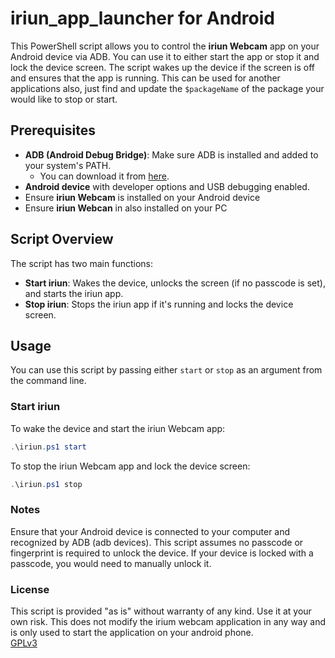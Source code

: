 # iriun_app_launcher for Android

This PowerShell script allows you to control the **iriun Webcam** app on your Android device via ADB. You can use it to either start the app or stop it and lock the device screen. The script wakes up the device if the screen is off and ensures that the app is running.
This can be used for another applications also, just find and update the `$packageName` of the package your would like to stop or start.

## Prerequisites

- **ADB (Android Debug Bridge)**: Make sure ADB is installed and added to your system's PATH.
  - You can download it from [here](https://developer.android.com/studio/releases/platform-tools).
- **Android device** with developer options and USB debugging enabled.
- Ensure **iriun Webcam** is installed on your Android device  
- Ensure **iriun Webcan** in also installed on your PC  

## Script Overview

The script has two main functions:
- **Start iriun**: Wakes the device, unlocks the screen (if no passcode is set), and starts the iriun app.
- **Stop iriun**: Stops the iriun app if it's running and locks the device screen.

## Usage

You can use this script by passing either `start` or `stop` as an argument from the command line.

### Start iriun

To wake the device and start the iriun Webcam app:

```powershell
.\iriun.ps1 start
```

To stop the iriun Webcam app and lock the device screen:
```powershell
.\iriun.ps1 stop
```

### Notes
Ensure that your Android device is connected to your computer and recognized by ADB (adb devices).
This script assumes no passcode or fingerprint is required to unlock the device. If your device is locked with a passcode, you would need to manually unlock it.

### License
This script is provided "as is" without warranty of any kind. Use it at your own risk.
This does not modify the irium webcam application in any way and is only used to start the application on your android phone.  
[GPLv3](./LICENSE)

